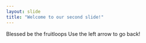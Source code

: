 ```yaml
---
layout: slide
title: "Welcome to our second slide!"
---
```

Blessed be the fruitloops
Use the left arrow to go back!
